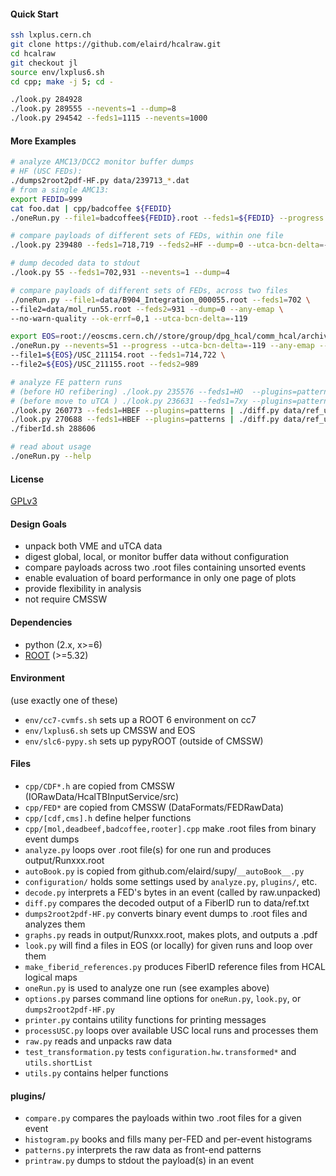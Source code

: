 #### Quick Start
```bash
ssh lxplus.cern.ch
git clone https://github.com/elaird/hcalraw.git
cd hcalraw
git checkout jl
source env/lxplus6.sh
cd cpp; make -j 5; cd -

./look.py 284928
./look.py 289555 --nevents=1 --dump=8
./look.py 294542 --feds1=1115 --nevents=1000
```

#### More Examples
```bash
# analyze AMC13/DCC2 monitor buffer dumps
# HF (USC FEDs):
./dumps2root2pdf-HF.py data/239713_*.dat
# from a single AMC13:
export FEDID=999
cat foo.dat | cpp/badcoffee ${FEDID}
./oneRun.py --file1=badcoffee${FEDID}.root --feds1=${FEDID} --progress

# compare payloads of different sets of FEDs, within one file
./look.py 239480 --feds1=718,719 --feds2=HF --dump=0 --utca-bcn-delta=-131 --no-warn-quality --plugins=histogram,compare

# dump decoded data to stdout
./look.py 55 --feds1=702,931 --nevents=1 --dump=4

# compare payloads of different sets of FEDs, across two files
./oneRun.py --file1=data/B904_Integration_000055.root --feds1=702 \
--file2=data/mol_run55.root --feds2=931 --dump=0 --any-emap \
--no-warn-quality --ok-errf=0,1 --utca-bcn-delta=-119

export EOS=root://eoscms.cern.ch//store/group/dpg_hcal/comm_hcal/archival/20160914_USC_Run1_runs133054-220908; \
./oneRun.py --nevents=51 --progress --utca-bcn-delta=-119 --any-emap --no-warn-quality --dump=0 \
--file1=${EOS}/USC_211154.root --feds1=714,722 \
--file2=${EOS}/USC_211155.root --feds2=989

# analyze FE pattern runs
# (before HO refibering) ./look.py 235576 --feds1=HO  --plugins=patterns | ./diff.py data/ref_2014.txt
# (before move to uTCA ) ./look.py 236631 --feds1=7xy --plugins=patterns | ./diff.py data/ref_vme_G.txt
./look.py 260773 --feds1=HBEF --plugins=patterns | ./diff.py data/ref_utca_G.txt
./look.py 270688 --feds1=HBEF --plugins=patterns | ./diff.py data/ref_utca_G.txt
./fiberId.sh 288606

# read about usage
./oneRun.py --help
```

#### License
[GPLv3](http://www.gnu.org/licenses/gpl.html)


#### Design Goals
* unpack both VME and uTCA data
* digest global, local, or monitor buffer data without configuration
* compare payloads across two .root files containing unsorted events
* enable evaluation of board performance in only one page of plots
* provide flexibility in analysis
* not require CMSSW


#### Dependencies
* python (2.x, x>=6)
* [ROOT](https://root.cern.ch/) (>=5.32)


#### Environment
(use exactly one of these)
* `env/cc7-cvmfs.sh` sets up a ROOT 6 environment on cc7
* `env/lxplus6.sh` sets up CMSSW and EOS
* `env/slc6-pypy.sh` sets up pypyROOT (outside of CMSSW)


#### Files
* `cpp/CDF*.h` are copied from CMSSW (IORawData/HcalTBInputService/src)
* `cpp/FED*` are copied from CMSSW (DataFormats/FEDRawData)
* `cpp/[cdf,cms].h` define helper functions
* `cpp/[mol,deadbeef,badcoffee,rooter].cpp` make .root files from binary event dumps
* `analyze.py` loops over .root file(s) for one run and produces output/Runxxx.root
* `autoBook.py` is copied from github.com/elaird/supy/`__autoBook__.py`
* `configuration/` holds some settings used by `analyze.py`, `plugins/`, etc.
* `decode.py` interprets a FED's bytes in an event (called by raw.unpacked)
* `diff.py` compares the decoded output of a FiberID run to data/ref.txt
* `dumps2root2pdf-HF.py` converts binary event dumps to .root files and analyzes them
* `graphs.py` reads in output/Runxxx.root, makes plots, and outputs a .pdf
* `look.py` will find a files in EOS (or locally) for given runs and loop over them
* `make_fiberid_references.py` produces FiberID reference files from HCAL logical maps
* `oneRun.py` is used to analyze one run (see examples above)
* `options.py` parses command line options for `oneRun.py`, `look.py`, or `dumps2root2pdf-HF.py`
* `printer.py` contains utility functions for printing messages
* `processUSC.py` loops over available USC local runs and processes them
* `raw.py` reads and unpacks raw data
* `test_transformation.py` tests `configuration.hw.transformed*` and `utils.shortList`
* `utils.py` contains helper functions

#### plugins/
* `compare.py` compares the payloads within two .root files for a given event
* `histogram.py` books and fills many per-FED and per-event histograms
* `patterns.py` interprets the raw data as front-end patterns
* `printraw.py` dumps to stdout the payload(s) in an event
